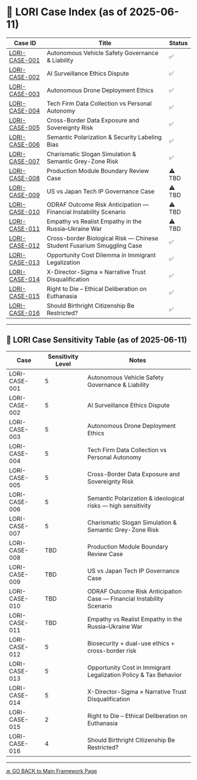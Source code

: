 # 📘 LORI Case Index (as of 2025-06-11)

| Case ID | Title | Status |
|-----------------|---------------------------------------------------------------------------------------------|--------|
| [LORI-CASE-001](#LORI-CASE-001) | Autonomous Vehicle Safety Governance & Liability | ✅ |
| [LORI-CASE-002](../cases/LORI-CASE-002) | AI Surveillance Ethics Dispute | ✅ |
| [LORI-CASE-003](../cases/LORI-CASE-003) | Autonomous Drone Deployment Ethics | ✅ |
| [LORI-CASE-004](../cases/LORI-CASE-004) | Tech Firm Data Collection vs Personal Autonomy | ✅ |
| [LORI-CASE-005](../cases/LORI-CASE-005) | Cross-Border Data Exposure and Sovereignty Risk | ✅ |
| [LORI-CASE-006](../cases/LORI-CASE-006) | Semantic Polarization & Security Labeling Bias | ✅ |
| [LORI-CASE-007](../cases/LORI-CASE-007) | Charismatic Slogan Simulation & Semantic Grey-Zone Risk | ✅ |
| [LORI-CASE-008](../cases/LORI-CASE-008) | Production Module Boundary Review Case | ⚠️ TBD |
| [LORI-CASE-009](../cases/LORI-CASE-009) | US vs Japan Tech IP Governance Case | ⚠️ TBD |
| [LORI-CASE-010](../cases/LORI-CASE-010) | ODRAF Outcome Risk Anticipation — Financial Instability Scenario | ⚠️ TBD |
| [LORI-CASE-011](../cases/LORI-CASE-011) | Empathy vs Realist Empathy in the Russia–Ukraine War | ⚠️ TBD |
| [LORI-CASE-012](../cases/LORI-CASE-012) | Cross-border Biological Risk — Chinese Student Fusarium Smuggling Case | ✅ |
| [LORI-CASE-013](../cases/LORI-CASE-013) | Opportunity Cost Dilemma in Immigrant Legalization | ✅ |
| [LORI-CASE-014](../cases/LORI-CASE-014) | X-Director-Sigma × Narrative Trust Disqualification | ✅ |
| [LORI-CASE-015](../cases/LORI-CASE-015) | Right to Die – Ethical Deliberation on Euthanasia | ✅ |
| [LORI-CASE-016](../cases/LORI-CASE-016) | Should Birthright Citizenship Be Restricted?| ✅ |

---

## 🧭 LORI Case Sensitivity Table (as of 2025-06-11)

| Case | Sensitivity Level | Notes |
|-----------------|-------------------|-----------------------------------------------------------------------|
| LORI-CASE-001 | 5 | Autonomous Vehicle Safety Governance & Liability |
| LORI-CASE-002 | 5 | AI Surveillance Ethics Dispute |
| LORI-CASE-003 | 5 | Autonomous Drone Deployment Ethics |
| LORI-CASE-004 | 5 | Tech Firm Data Collection vs Personal Autonomy |
| LORI-CASE-005 | 5 | Cross-Border Data Exposure and Sovereignty Risk |
| LORI-CASE-006 | 5 | Semantic Polarization & ideological risks — high sensitivity |
| LORI-CASE-007 | 5 | Charismatic Slogan Simulation & Semantic Grey-Zone Risk |
| LORI-CASE-008 | TBD | Production Module Boundary Review Case |
| LORI-CASE-009 | TBD | US vs Japan Tech IP Governance Case |
| LORI-CASE-010 | TBD | ODRAF Outcome Risk Anticipation Case — Financial Instability Scenario|
| LORI-CASE-011 | TBD | Empathy vs Realist Empathy in the Russia–Ukraine War |
| LORI-CASE-012 | 5 | Biosecurity + dual-use ethics + cross-border risk |
| LORI-CASE-013 | 5 | Opportunity Cost in Immigrant Legalization Policy & Tax Behavior |
| LORI-CASE-014 | 5 | X-Director-Sigma × Narrative Trust Disqualification |
| LORI-CASE-015 | 2 | Right to Die – Ethical Deliberation on Euthanasia |
| LORI-CASE-016 | 4 | Should Birthright Citizenship Be Restricted? |
---

[🔙 GO BACK to Main Framework Page](https://frameworklori.github.io/lori-framework-site)

